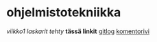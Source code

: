 # ohjelmistotekniikka

_viikko1 laskarit tehty_
__tässä linkit__
[gitlog](https://github.com/juhani-dev/ot-harjoitustyo2021/blob/master/laskarit/viikko1/gitlog.txt)
[komentorivi](https://github.com/juhani-dev/ot-harjoitustyo2021/blob/master/laskarit/viikko1/komentorivi.txt)

